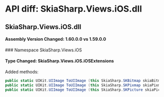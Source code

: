 # API diff: SkiaSharp.Views.iOS.dll

## SkiaSharp.Views.iOS.dll

<h4>Assembly Version Changed: 1.60.0.0 vs 1.59.0.0</h4>
### Namespace SkiaSharp.Views.iOS

#### Type Changed: SkiaSharp.Views.iOS.iOSExtensions

Added methods:

```csharp
public static UIKit.UIImage ToUIImage (this SkiaSharp.SKBitmap skiaBitmap, nfloat scale, UIKit.UIImageOrientation orientation);
public static UIKit.UIImage ToUIImage (this SkiaSharp.SKPixmap skiaPixmap, nfloat scale, UIKit.UIImageOrientation orientation);
public static UIKit.UIImage ToUIImage (this SkiaSharp.SKPicture skiaPicture, SkiaSharp.SKSizeI dimensions, nfloat scale, UIKit.UIImageOrientation orientation);
```



